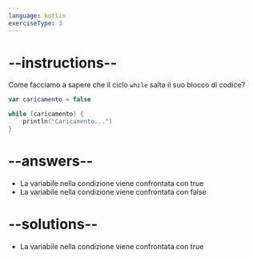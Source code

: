 ```yaml
---
language: kotlin
exerciseType: 3
---
```


# --instructions--

Come facciamo a sapere che il ciclo `while` salta il suo blocco di codice?
```kotlin
var caricamento = false

while (caricamento) {
    println("Caricamento...")
}
```

# --answers--

- La variabile nella condizione viene confrontata con true
- La variabile nella condizione viene confrontata con false

# --solutions--

- La variabile nella condizione viene confrontata con true
